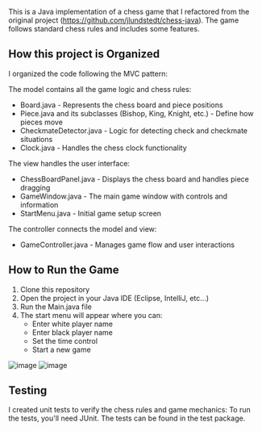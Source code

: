 This is a Java implementation of a chess game that I refactored from the original project (https://github.com/jlundstedt/chess-java). The game follows standard chess rules and includes some features.

## How this project is Organized

I organized the code following the MVC pattern:

The model contains all the game logic and chess rules:
- Board.java - Represents the chess board and piece positions
- Piece.java and its subclasses (Bishop, King, Knight, etc.) - Define how pieces move
- CheckmateDetector.java - Logic for detecting check and checkmate situations
- Clock.java - Handles the chess clock functionality

The view handles the user interface:
- ChessBoardPanel.java - Displays the chess board and handles piece dragging
- GameWindow.java - The main game window with controls and information
- StartMenu.java - Initial game setup screen

The controller connects the model and view:
- GameController.java - Manages game flow and user interactions

## How to Run the Game

1. Clone this repository
2. Open the project in your Java IDE (Eclipse, IntelliJ, etc...)
3. Run the Main.java file
4. The start menu will appear where you can:
   - Enter white player name
   - Enter black player name
   - Set the time control
   - Start a new game

![image](https://github.com/user-attachments/assets/83d41cf5-f7a7-4321-a80c-624cbef0a49d)
![image](https://github.com/user-attachments/assets/7a7bb235-e668-4c6d-856e-2f8580735f46)


## Testing

I created unit tests to verify the chess rules and game mechanics:
To run the tests, you'll need JUnit. The tests can be found in the test package.
